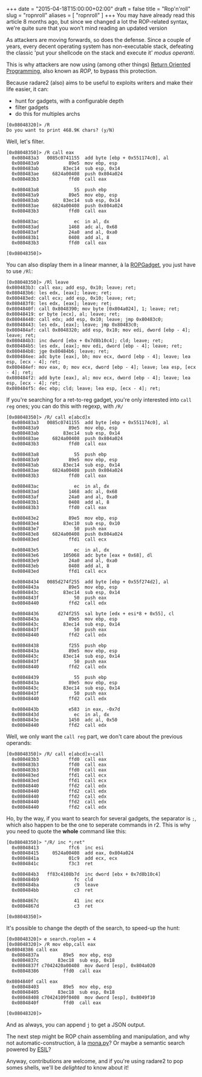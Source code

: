 +++
date = "2015-04-18T15:00:00+02:00"
draft = false
title = "Rop'n'roll"
slug = "ropnroll"
aliases = [
	"ropnroll"
]
+++
You may have already read this article 8 months ago, but since we changed a lot the ROP-related syntax, we're quite sure that you won't mind reading an updated version

As attackers are moving forwards, so does the defense. Since a couple of years, every decent operating system has non-executable stack, defeating the classic 'put your shellcode on the stack and execute it' *modus operanti*.

This is why attackers are now using (among other things) [Return Oriented Programming]( https://en.wikipedia.org/wiki/Return-oriented_programming ), also known as *ROP*, to bypass this protection.

Because radare2 (also) aims to be useful to exploits writers and make their life easier, it can:

- hunt for gadgets, with a configurable depth
- filter gadgets
- do this for multiples archs

```
[0x08048320]> /R
Do you want to print 468.9K chars? (y/N)
```

Well, let's filter.


```
[0x08048350]> /R call eax
  0x080483a3   0085c0741155  add byte [ebp + 0x551174c0], al
  0x080483a9           89e5  mov ebp, esp
  0x080483ab         83ec14  sub esp, 0x14
  0x080483ae     6824a00408  push 0x804a024
  0x080483b3           ffd0  call eax

  0x080483a8             55  push ebp
  0x080483a9           89e5  mov ebp, esp
  0x080483ab         83ec14  sub esp, 0x14
  0x080483ae     6824a00408  push 0x804a024
  0x080483b3           ffd0  call eax

  0x080483ac             ec  in al, dx
  0x080483ad           1468  adc al, 0x68
  0x080483af           24a0  and al, 0xa0
  0x080483b1           0408  add al, 8
  0x080483b3           ffd0  call eax

[0x08048350]> 

```

You can also display them in a linear manner, à la [ROPGadget]( https://github.com/JonathanSalwan/ROPgadget ), you just have to use `/Rl`:

```
[0x08048350]> /Rl leave
0x080483b3: call eax; add esp, 0x10; leave; ret;
0x080483b6: les edx, [eax]; leave; ret;
0x080483ed: call ecx; add esp, 0x10; leave; ret;
0x080483f0: les edx, [eax]; leave; ret;
0x0804840f: call 0x8048390; mov byte [0x804a024], 1; leave; ret;
0x08048419: or byte [ecx], al; leave; ret;
0x08048440: call edx; add esp, 0x10; leave; jmp 0x80483c0;
0x08048443: les edx, [eax]; leave; jmp 0x80483c0;
0x080484af: call 0x8048320; add esp, 0x10; mov edi, dword [ebp - 4]; leave; ret;
0x080484b3: inc dword [ebx + 0x7d8b10c4]; cld; leave; ret;
0x080484b5: les edx, [eax]; mov edi, dword [ebp - 4]; leave; ret;
0x080484b8: jge 0x80484b6; leave; ret;
0x080484ee: adc byte [eax], bh; mov ecx, dword [ebp - 4]; leave; lea esp, [ecx - 4]; ret;
0x080484ef: mov eax, 0; mov ecx, dword [ebp - 4]; leave; lea esp, [ecx - 4]; ret;
0x080484f2: add byte [eax], al; mov ecx, dword [ebp - 4]; leave; lea esp, [ecx - 4]; ret;
0x080484f5: dec ebp; cld; leave; lea esp, [ecx - 4]; ret;
```

If you're searching for a ret-to-reg gadget, you're only interested into `call reg` ones; you can do this with regexp, with `/R/`
```
[0x08048350]> /R/ call e[abcd]x
  0x080483a3   0085c0741155  add byte [ebp + 0x551174c0], al
  0x080483a9           89e5  mov ebp, esp
  0x080483ab         83ec14  sub esp, 0x14
  0x080483ae     6824a00408  push 0x804a024
  0x080483b3           ffd0  call eax

  0x080483a8             55  push ebp
  0x080483a9           89e5  mov ebp, esp
  0x080483ab         83ec14  sub esp, 0x14
  0x080483ae     6824a00408  push 0x804a024
  0x080483b3           ffd0  call eax

  0x080483ac             ec  in al, dx
  0x080483ad           1468  adc al, 0x68
  0x080483af           24a0  and al, 0xa0
  0x080483b1           0408  add al, 8
  0x080483b3           ffd0  call eax

  0x080483e2           89e5  mov ebp, esp
  0x080483e4         83ec10  sub esp, 0x10
  0x080483e7             50  push eax
  0x080483e8     6824a00408  push 0x804a024
  0x080483ed           ffd1  call ecx

  0x080483e5             ec  in al, dx
  0x080483e6         105068  adc byte [eax + 0x68], dl
  0x080483e9           24a0  and al, 0xa0
  0x080483eb           0408  add al, 8
  0x080483ed           ffd1  call ecx

  0x08048434   0085d274f255  add byte [ebp + 0x55f274d2], al
  0x0804843a           89e5  mov ebp, esp
  0x0804843c         83ec14  sub esp, 0x14
  0x0804843f             50  push eax
  0x08048440           ffd2  call edx

  0x08048436       d274f255  sal byte [edx + esi*8 + 0x55], cl
  0x0804843a           89e5  mov ebp, esp
  0x0804843c         83ec14  sub esp, 0x14
  0x0804843f             50  push eax
  0x08048440           ffd2  call edx

  0x08048438           f255  push ebp
  0x0804843a           89e5  mov ebp, esp
  0x0804843c         83ec14  sub esp, 0x14
  0x0804843f             50  push eax
  0x08048440           ffd2  call edx

  0x08048439             55  push ebp
  0x0804843a           89e5  mov ebp, esp
  0x0804843c         83ec14  sub esp, 0x14
  0x0804843f             50  push eax
  0x08048440           ffd2  call edx

  0x0804843b           e583  in eax, -0x7d
  0x0804843d             ec  in al, dx
  0x0804843e           1450  adc al, 0x50
  0x08048440           ffd2  call edx
```

Well, we only want the `call reg` part, we don't care about the previous operands:

```
[0x08048350]> /R/ call e[abcd]x~call
  0x080483b3           ffd0  call eax
  0x080483b3           ffd0  call eax
  0x080483b3           ffd0  call eax
  0x080483ed           ffd1  call ecx
  0x080483ed           ffd1  call ecx
  0x08048440           ffd2  call edx
  0x08048440           ffd2  call edx
  0x08048440           ffd2  call edx
  0x08048440           ffd2  call edx
  0x08048440           ffd2  call edx
```

Ho, by the way, if you want to search for several gadgets, the separator is `;`, which also happen to be the one to seperate commands in r2. This is why you need to quote the **whole** command like this:

```
[0x08048350]> "/R/ inc *;ret" 
  0x08048413           ffc6  inc esi
  0x08048415     0524a00408  add eax, 0x804a024
  0x0804841a           01c9  add ecx, ecx
  0x0804841c           f3c3  ret

  0x080484b3   ff83c4108b7d  inc dword [ebx + 0x7d8b10c4]
  0x080484b9             fc  cld
  0x080484ba             c9  leave
  0x080484bb             c3  ret

  0x0804867c             41  inc ecx
  0x0804867d             c3  ret

[0x08048350]> 
```

It's possible to change the depth of the search, to speed-up the hunt:
```
[0x08048320]> e search.roplen = 4
[0x08048320]> /R mov ebp,call eax
0x08048386 call eax
  0x0804837a         89e5  mov ebp, esp
  0x0804837c       83ec18  sub esp, 0x18
  0x0804837f c7042420a00408  mov dword [esp], 0x804a020
  0x08048386         ffd0  call eax

0x0804840f call eax
  0x08048403         89e5  mov ebp, esp
  0x08048405       83ec18  sub esp, 0x18
  0x08048408 c70424109f0408  mov dword [esp], 0x8049f10
  0x0804840f         ffd0  call eax

[0x08048320]>
```

And as always, you can append `j` to get a JSON output.

The next step might be ROP chain assembling and manipulation, and why not automatic-construction, à la [mona.py]( https://github.com/radare/radare2/issues/1019 )? Or maybe a semantic search powered by [ESIL](https://github.com/radare/radare2/wiki/ESIL )?

Anyway, contributions are welcome, and if you're using radare2 to pop somes shells, we'll be *delighted* to know about it!